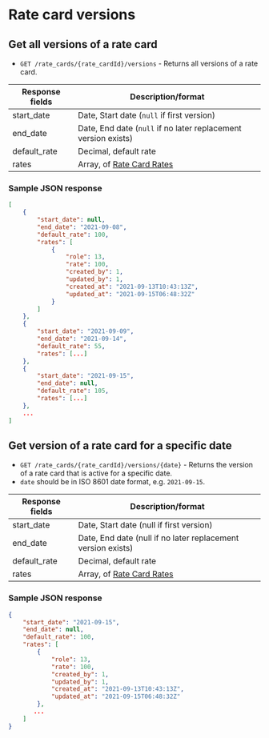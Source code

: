 # Rate card versions

## Get all versions of a rate card

- `GET /rate_cards/{rate_cardId}/versions` - Returns all versions of a rate card.

| Response fields | Description/format      |
| --------------- | ----------------------- |
| start_date      | Date, Start date (`null` if first version) |
| end_date        | Date, End date (`null` if no later replacement version exists)   |
| default_rate    | Decimal, default rate |
| rates           | Array, of [Rate Card Rates](rate_card_rates.md) |

### Sample JSON response

```json
[
    {
        "start_date": null,
        "end_date": "2021-09-08",
        "default_rate": 100,
        "rates": [
            {
                "role": 13,
                "rate": 100,
                "created_by": 1,
                "updated_by": 1,
                "created_at": "2021-09-13T10:43:13Z",
                "updated_at": "2021-09-15T06:48:32Z"
            }
        ]
    },
    {
        "start_date": "2021-09-09",
        "end_date": "2021-09-14",
        "default_rate": 55,
        "rates": [...]
    },
    {
        "start_date": "2021-09-15",
        "end_date": null,
        "default_rate": 105,
        "rates": [...]
    },
    ...
]
```

## Get version of a rate card for a specific date

- `GET /rate_cards/{rate_cardId}/versions/{date}` - Returns the version of a rate card that is active for a specific date.
- `date` should be in ISO 8601 date format, e.g. `2021-09-15`.

| Response fields | Description/format      |
| --------------- | ----------------------- |
| start_date      | Date, Start date (null if first version) |
| end_date        | Date, End date (null if no later replacement version exists)   |
| default_rate    | Decimal, default rate |
| rates           | Array, of [Rate Card Rates](rate_card_rates.md) |

### Sample JSON response

```json
{
    "start_date": "2021-09-15", 
    "end_date": null,
    "default_rate": 100,
    "rates": [
        {
            "role": 13,
            "rate": 100,
            "created_by": 1,
            "updated_by": 1,
            "created_at": "2021-09-13T10:43:13Z",
            "updated_at": "2021-09-15T06:48:32Z"
        },
       ...
    ]
}
```